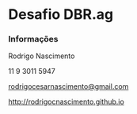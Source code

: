 Desafio DBR.ag
================

### Informações

Rodrigo Nascimento 

11 9 3011 5947

rodrigocesarnascimento@gmail.com

http://rodrigocnascimento.github.io